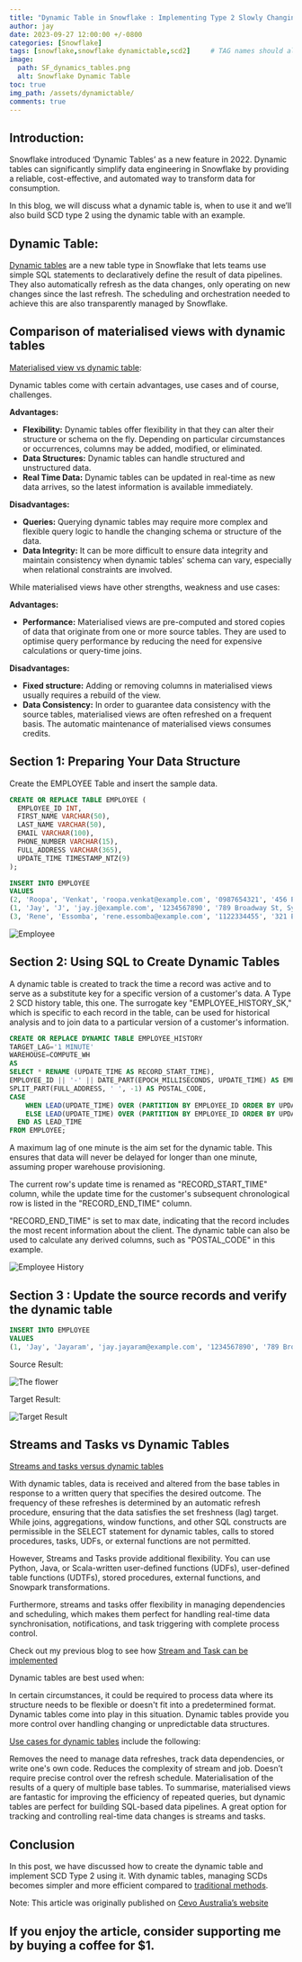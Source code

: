 ```yaml
---
title: "Dynamic Table in Snowflake : Implementing Type 2 Slowly Changing Dimensions (SCD) with Flexibility and Efficiency"
author: jay
date: 2023-09-27 12:00:00 +/-0800
categories: [Snowflake]
tags: [snowflake,snowflake dynamictable,scd2]     # TAG names should always be lowercase
image:
  path: SF_dynamics_tables.png
  alt: Snowflake Dynamic Table
toc: true
img_path: /assets/dynamictable/
comments: true
---
```



## Introduction:

Snowflake introduced ‘Dynamic Tables’ as a new feature in 2022. Dynamic tables can significantly simplify data engineering in Snowflake by providing a reliable, cost-effective, and automated way to transform data for consumption.

In this blog, we will discuss what a dynamic table is, when to use it and we’ll also build SCD type 2 using the dynamic table with an example.

## Dynamic Table:

[Dynamic tables](https://docs.snowflake.com/en/user-guide/dynamic-tables-about) are a new table type in Snowflake that lets teams use simple SQL statements to declaratively define the result of data pipelines. They also automatically refresh as the data changes, only operating on new changes since the last refresh. The scheduling and orchestration needed to achieve this are also transparently managed by Snowflake.

## Comparison of materialised views with dynamic tables
[Materialised view vs dynamic table](https://docs.snowflake.com/en/user-guide/dynamic-tables-comparison#dynamic-tables-compared-to-materialized-views):

Dynamic tables come with certain advantages, use cases and of course, challenges.

**Advantages:**
-  **Flexibility:** Dynamic tables offer flexibility in that they can alter their structure or schema on the fly. Depending on particular circumstances or occurrences, columns may be added, modified, or eliminated.
-  **Data Structures:** Dynamic tables can handle structured and unstructured data.
-  **Real Time Data:** Dynamic tables can be updated in real-time as new data arrives, so the latest information is available immediately.

**Disadvantages:**

- **Queries:** Querying dynamic tables may require more complex and flexible query logic to handle the changing schema or structure of the data.
- **Data Integrity:** It can be more difficult to ensure data integrity and maintain consistency when dynamic tables' schema can vary, especially when relational constraints are involved.

While materialised views have other strengths, weakness and use cases:

**Advantages:**

- **Performance:** Materialised views are pre-computed and stored copies of data that originate from one or more source tables. They are used to optimise query performance by reducing the need for expensive calculations or query-time joins.

**Disadvantages:**

- **Fixed structure:** Adding or removing columns in materialised views usually requires a rebuild of the view.
- **Data Consistency:** In order to guarantee data consistency with the source tables, materialised views are often refreshed on a frequent basis. The automatic maintenance of materialised views consumes credits.





## Section 1: Preparing Your Data Structure


Create the EMPLOYEE Table and insert the sample data.

```sql
CREATE OR REPLACE TABLE EMPLOYEE (
  EMPLOYEE_ID INT,
  FIRST_NAME VARCHAR(50),
  LAST_NAME VARCHAR(50),
  EMAIL VARCHAR(100),
  PHONE_NUMBER VARCHAR(15),
  FULL_ADDRESS VARCHAR(365),
  UPDATE_TIME TIMESTAMP_NTZ(9)
);
```


```sql
INSERT INTO EMPLOYEE
VALUES
(2, 'Roopa', 'Venkat', 'roopa.venkat@example.com', '0987654321', '456 Pine St, Sydney, NSW, 2170', '2023-05-25 10:00:00'),
(1, 'Jay', 'J', 'jay.j@example.com', '1234567890', '789 Broadway St, Sydney, NSW, 2145', '2023-05-25 11:00:00'),
(3, 'Rene', 'Essomba', 'rene.essomba@example.com', '1122334455', '321 Elm St, NSW, 2150', '2023-05-25 12:00:00');

```


![Employee](section1.png)


## Section 2: Using SQL to Create Dynamic Tables

A dynamic table is created to track the time a record was active and to serve as a substitute key for a specific version of a customer's data. A Type 2 SCD history table, this one. The surrogate key "EMPLOYEE_HISTORY_SK," which is specific to each record in the table, can be used for historical analysis and to join data to a particular version of a customer's information.

```sql
CREATE OR REPLACE DYNAMIC TABLE EMPLOYEE_HISTORY
TARGET_LAG='1 MINUTE'
WAREHOUSE=COMPUTE_WH
AS
SELECT * RENAME (UPDATE_TIME AS RECORD_START_TIME),
EMPLOYEE_ID || '-' || DATE_PART(EPOCH_MILLISECONDS, UPDATE_TIME) AS EMPLOYEE_HISTORY_SK,
SPLIT_PART(FULL_ADDRESS, ' ', -1) AS POSTAL_CODE, 
CASE
    WHEN LEAD(UPDATE_TIME) OVER (PARTITION BY EMPLOYEE_ID ORDER BY UPDATE_TIME ASC) IS NULL THEN '9999-12-31 12:00:00' -- Replace with a valid NULL date representation in your database
    ELSE LEAD(UPDATE_TIME) OVER (PARTITION BY EMPLOYEE_ID ORDER BY UPDATE_TIME ASC)
  END AS LEAD_TIME
FROM EMPLOYEE;
```


A maximum lag of one minute is the aim set for the dynamic table. This ensures that data will never be delayed for longer than one minute, assuming proper warehouse provisioning.

The current row's update time is renamed as "RECORD_START_TIME" column, while the update time for the customer's subsequent chronological row is listed in the "RECORD_END_TIME" column.

"RECORD_END_TIME" is set to max date, indicating that the record includes the most recent information about the client. The dynamic table can also be used to calculate any derived columns, such as "POSTAL_CODE" in this example.


![Employee History](section2.png)


## Section 3 : Update the source records and verify the dynamic table

```sql
INSERT INTO EMPLOYEE
VALUES
(1, 'Jay', 'Jayaram', 'jay.jayaram@example.com', '1234567890', '789 Broadway St, Sydney, NSW, 2160', '2023-05-25 15:00:00')
```


Source Result:


![The flower](sourceresult.png)

Target Result:


![Target Result](targetresult.png)




## Streams and Tasks vs Dynamic Tables
[Streams and tasks versus dynamic tables](https://docs.snowflake.com/en/user-guide/dynamic-tables-comparison)

With dynamic tables, data is received and altered from the base tables in response to a written query that specifies the desired outcome. The frequency of these refreshes is determined by an automatic refresh procedure, ensuring that the data satisfies the set freshness (lag) target. While joins, aggregations, window functions, and other SQL constructs are permissible in the SELECT statement for dynamic tables, calls to stored procedures, tasks, UDFs, or external functions are not permitted.

However, Streams and Tasks provide additional flexibility. You can use Python, Java, or Scala-written user-defined functions (UDFs), user-defined table functions (UDTFs), stored procedures, external functions, and Snowpark transformations. 

Furthermore, streams and tasks offer flexibility in managing dependencies and scheduling, which makes them perfect for handling real-time data synchronisation, notifications, and task triggering with complete process control.

Check out my previous blog to see how [Stream and Task can be implemented](https://jayaananthdevops.github.io/posts/snowpipe/)

Dynamic tables are best used when:

In certain circumstances, it could be required to process data where its structure needs to be flexible or doesn't fit into a predetermined format. Dynamic tables come into play in this situation. Dynamic tables provide you more control over handling changing or unpredictable data structures.

[Use cases for dynamic tables](https://docs.snowflake.com/en/user-guide/dynamic-tables-about#when-to-use-dynamic-tables) include the following:

Removes the need to manage data refreshes, track data dependencies, or write one's own code.
Reduces the complexity of stream and job.
Doesn’t require precise control over the refresh schedule.
Materialisation of the results of a query of multiple base tables.
To summarise, materialised views are fantastic for improving the efficiency of repeated queries, but dynamic tables are perfect for building SQL-based data pipelines. A great option for tracking and controlling real-time data changes is streams and tasks.


## Conclusion

In this post, we have discussed how to create the dynamic table and implement SCD Type 2 using it. With dynamic tables, managing SCDs becomes simpler and more efficient compared to [traditional methods](https://community.snowflake.com/s/article/Building-a-Type-2-Slowly-Changing-Dimension-in-Snowflake-Using-Streams-and-Tasks-Part-1).


Note: This article was originally published on [ Cevo Australia’s website ](https://cevo.com.au/post/dynamic-table-usage-in-snowflake-implementing-type-2-slowly-changing-dimensions-scd-with-flexibility-and-efficiency/)


## If you enjoy the article, consider supporting me by buying a coffee for $1.


<script type="text/javascript" src="https://cdnjs.buymeacoffee.com/1.0.0/button.prod.min.js" data-name="bmc-button" data-slug="jayaananth" data-color="#FFDD00" data-emoji="☕"  data-font="Cookie" data-text="Buy me a coffee @ 1$" data-outline-color="#000000" data-font-color="#000000" data-coffee-color="#ffffff" ></script>
